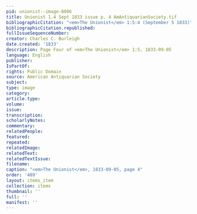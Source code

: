 ```yaml
---
pid: unionist--image-0086
title: Unionist 1.4 Sept 1833 issue p. 4 AmAntiquarianSociety.tif
bibliographicCitation: "<em>The Unionist</em> 1:5:4 (September 5 1833)"
bibliographicCitation.republished: 
fullIssueSequenceNumber: 
creator: Charles C. Burleigh
date.created: '1833'
description: Page Four of <em>The Unionist</em> 1:5, 1833-09-05
language: English
publisher: 
IsPartOf: 
rights: Public Domain
source: American Antiquarian Society
subject: 
type: image
category: 
article.type: 
volume: 
issue: 
transcription: 
scholarlyNotes: 
commentary: 
relatedPeople: 
featured: 
repeated: 
relatedImage: 
relatedText: 
relatedTextIssue: 
filename: 
caption: "<em>The Unionist</em>, 1833-09-05, page 4"
order: '489'
layout: items_item
collection: items
thumbnail: ''
full: ''
manifest: ''
---
```

